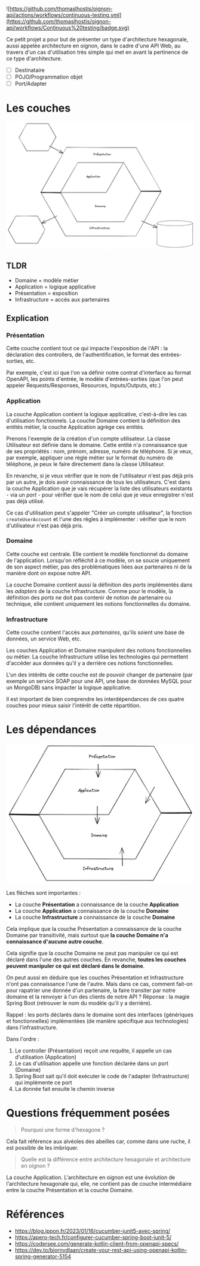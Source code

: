 ![https://github.com/thomaslhostis/oignon-api/actions/workflows/continuous-testing.yml](https://github.com/thomaslhostis/oignon-api/workflows/Continuous%20testing/badge.svg)

Ce petit projet a pour but de présenter un type d'architecture hexagonale, aussi appelée architecture en oignon, dans le cadre d'une API Web, au travers d'un cas d'utilisation très simple qui met en avant la pertinence de ce type d'architecture.

* [ ] Destinataire
* [ ] POJO/Programmation objet
* [ ] Port/Adapter

# Les couches

![](documentation/images/architecture-en-oignon.png)

## TLDR

* Domaine = modèle métier
* Application = logique applicative
* Présentation = exposition
* Infrastructure = accès aux partenaires

## Explication

### Présentation

Cette couche contient tout ce qui impacte l'exposition de l'API : la déclaration des controllers, de l'authentification, le format des entrées-sorties, etc.

Par exemple, c'est ici que l'on va définir notre contrat d'interface au format OpenAPI, les points d'entrée, le modèle d'entrées-sorties (que l'on peut appeler Requests/Responses, Resources, Inputs/Outputs, etc.)

### Application

La couche Application contient la logique applicative, c'est-à-dire les cas d'utilisation fonctionnels. La couche Domaine contient la définition des entités métier, la couche Application agrège ces entités.

Prenons l'exemple de la création d'un compte utilisateur. La classe Utilisateur est définie dans le domaine. Cette entité n'a connaissance que de ses propriétés : nom, prénom, adresse, numéro de téléphone. Si je veux, par exemple, appliquer une règle métier sur le format du numéro de téléphone, je peux le faire directement dans la classe Utilisateur.

En revanche, si je veux vérifier que le nom de l'utilisateur n'est pas déjà pris par un autre, je dois avoir connaissance de tous les utilisateurs. C'est dans la couche Application que je vais récupérer la liste des utilisateurs existants - via un *port* - pour vérifier que le nom de celui que je veux enregistrer n'est pas déjà utilisé.

Ce cas d'utilisation peut s'appeler "Créer un compte utilisateur", la fonction `createUserAccount` et l'une des règles à implémenter : vérifier que le nom d'utilisateur n'est pas déjà pris.

### Domaine

Cette couche est centrale. Elle contient le modèle fonctionnel du domaine de l'application. Lorsqu'on réfléchit à ce modèle, on se soucie uniquement de son aspect métier, pas des problématiques liées aux partenaires ni de la manière dont on expose notre API.

La couche Domaine contient aussi la définition des *ports* implémentés dans les *adapters* de la couche Infrastructure. Comme pour le modèle, la définition des *ports* ne doit pas contenir de notion de partenaire ou technique, elle contient uniquement les notions fonctionnelles du domaine.

### Infrastructure

Cette couche contient l'accès aux *partenaires*, qu'ils soient une base de données, un service Web, etc.

Les couches Application et Domaine manipulent des notions fonctionnelles ou métier. La couche Infrastructure utilise les technologies qui permettent d'accéder aux données qu'il y a derrière ces notions fonctionnelles.

L'un des intérêts de cette couche est de pouvoir changer de partenaire (par exemple un service SOAP pour une API, une base de données MySQL pour un MongoDB) sans impacter la logique applicative.

Il est important de bien comprendre les interdépendances de ces quatre couches pour mieux saisir l'intérêt de cette répartition.

# Les dépendances

![](documentation/images/interdependances-des-couches.png)

Les flèches sont importantes :

* La couche **Présentation** a connaissance de la couche **Application**
* La couche **Application** a connaissance de la couche **Domaine**
* La couche **Infrastructure** a connaissance de la couche **Domaine**

Cela implique que la couche Présentation a connaissance de la couche Domaine par transitivité, mais surtout que **la couche Domaine n'a connaissance d'aucune autre couche**.

Cela signifie que la couche Domaine ne peut pas manipuler ce qui est déclaré dans l'une des autres couches. En revanche, **toutes les couches peuvent manipuler ce qui est déclaré dans le domaine**.

On peut aussi en déduire que les couches Présentation et Infrastructure n'ont pas connaissance l'une de l'autre. Mais dans ce cas, comment fait-on pour rapatrier une donnée d'un partenaire, la faire transiter par notre domaine et la renvoyer à l'un des clients de notre API ? Réponse : la magie Spring Boot (retrouver le nom du modèle qu'il y a derrière).

Rappel : les ports déclarés dans le domaine sont des interfaces (génériques et fonctionnelles) implémentées (de manière spécifique aux technologies) dans l'infrastructure.

Dans l'ordre :

1. Le controller (Présentation) reçoit une requête, il appelle un cas d'utilisation (Application)
2. Le cas d'utilisation appelle une fonction déclarée dans un port (Domaine)
3. Spring Boot sait qu'il doit exécuter le code de l'adapter (Infrastructure) qui implémente ce port
4. La donnée fait ensuite le chemin inverse

# Questions fréquemment posées

> Pourquoi une forme d'hexagone ?

Cela fait référence aux alvéoles des abeilles car, comme dans une ruche, il est possible de les imbriquer.

> Quelle est la différence entre architecture hexagonale et architecture en oignon ?

La couche Application. L'architecture en oignon est une évolution de l'architecture hexagonale qui, elle, ne contient pas de couche intermédiaire entre la couche Présentation et la couche Domaine.

# Références

* https://blog.ippon.fr/2023/01/16/cucumber-junit5-avec-spring/
* https://apero-tech.fr/configurer-cucumber-spring-boot-junit-5/
* https://codersee.com/generate-kotlin-client-from-openapi-specs/
* https://dev.to/bjornvdlaan/create-your-rest-api-using-openapi-kotlin-spring-generator-5154
